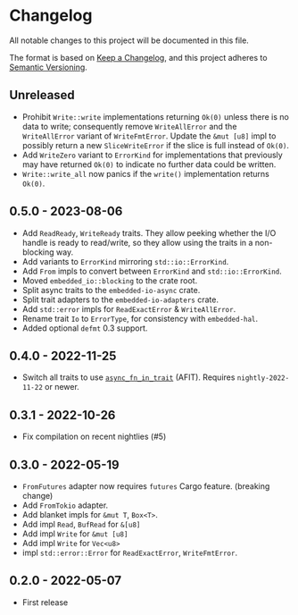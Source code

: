 # Changelog

All notable changes to this project will be documented in this file.

The format is based on [Keep a Changelog](https://keepachangelog.com/en/1.0.0/),
and this project adheres to [Semantic Versioning](https://semver.org/spec/v2.0.0.html).

## Unreleased

- Prohibit `Write::write` implementations returning `Ok(0)` unless there is no
  data to write; consequently remove `WriteAllError` and the `WriteAllError`
  variant of `WriteFmtError`. Update the `&mut [u8]` impl to possibly return
  a new `SliceWriteError` if the slice is full instead of `Ok(0)`.
- Add `WriteZero` variant to `ErrorKind` for implementations that previously
  may have returned `Ok(0)` to indicate no further data could be written.
- `Write::write_all` now panics if the `write()` implementation returns `Ok(0)`.

## 0.5.0 - 2023-08-06

- Add `ReadReady`, `WriteReady` traits. They allow peeking whether the I/O handle is ready to read/write, so they allow using the traits in a non-blocking way.
- Add variants to `ErrorKind` mirroring `std::io::ErrorKind`.
- Add `From` impls to convert between `ErrorKind` and `std::io::ErrorKind`.
- Moved `embedded_io::blocking` to the crate root.
- Split async traits to the `embedded-io-async` crate.
- Split trait adapters to the `embedded-io-adapters` crate.
- Add `std::error` impls for `ReadExactError` & `WriteAllError`.
- Rename trait `Io` to `ErrorType`, for consistency with `embedded-hal`.
- Added optional `defmt` 0.3 support.

## 0.4.0 - 2022-11-25

- Switch all traits to use [`async_fn_in_trait`](https://blog.rust-lang.org/inside-rust/2022/11/17/async-fn-in-trait-nightly.html) (AFIT). Requires `nightly-2022-11-22` or newer.

## 0.3.1 - 2022-10-26

- Fix compilation on recent nightlies (#5)

## 0.3.0 - 2022-05-19

- `FromFutures` adapter now requires `futures` Cargo feature. (breaking change)
- Add `FromTokio` adapter.
- Add blanket impls for `&mut T`, `Box<T>`.
- Add impl `Read`, `BufRead` for `&[u8]`
- Add impl `Write` for `&mut [u8]`
- Add impl `Write` for `Vec<u8>`
- impl `std::error::Error` for `ReadExactError`, `WriteFmtError`.

## 0.2.0 - 2022-05-07

- First release
